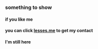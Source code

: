 ### something to show
#### if you like me
#### you can click <a href="http://lesses.me">lesses.me</a> to get my contact
#### I'm still here
